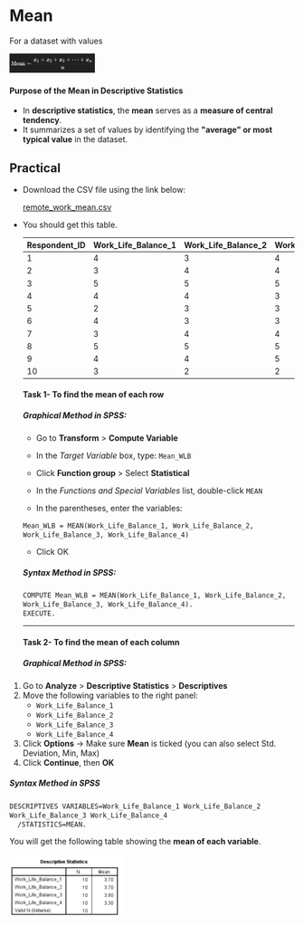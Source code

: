 # Mean

For a dataset with values

<img src="./../../images/image-20250711195430204.png" width='30%'>

#### **Purpose of the Mean in Descriptive Statistics**

- In **descriptive statistics**, the **mean** serves as a **measure of central tendency**. 
- It summarizes a set of values by identifying the **"average" or most typical value** in the dataset.



## Practical

- Download the CSV file using the link below:

   [remote_work_mean.csv](.\mct-datasets\remote_work_mean.csv) 

- You should get this table.

  | Respondent_ID | Work_Life_Balance_1 | Work_Life_Balance_2 | Work_Life_Balance_3 | Work_Life_Balance_4 |
  | ------------- | ------------------- | ------------------- | ------------------- | ------------------- |
  | 1             | 4                   | 3                   | 4                   | 3                   |
  | 2             | 3                   | 4                   | 4                   | 3                   |
  | 3             | 5                   | 5                   | 5                   | 4                   |
  | 4             | 4                   | 4                   | 3                   | 4                   |
  | 5             | 2                   | 3                   | 3                   | 2                   |
  | 6             | 4                   | 3                   | 3                   | 3                   |
  | 7             | 3                   | 4                   | 4                   | 3                   |
  | 8             | 5                   | 5                   | 5                   | 5                   |
  | 9             | 4                   | 4                   | 5                   | 4                   |
  | 10            | 3                   | 2                   | 2                   | 2                   |

  #### **Task 1**- To find the mean of each row

  ##### Graphical Method in SPSS:

  - Go to **Transform** > **Compute Variable**

  - In the *Target Variable* box, type: `Mean_WLB`

  - Click **Function group** > Select **Statistical**

  - In the *Functions and Special Variables* list, double-click `MEAN`

  - In the parentheses, enter the variables:

  ```SPSs
  Mean_WLB = MEAN(Work_Life_Balance_1, Work_Life_Balance_2, Work_Life_Balance_3, Work_Life_Balance_4)
  ```

  - Click OK

  ##### Syntax Method in SPSS:

  ```SPSS
  COMPUTE Mean_WLB = MEAN(Work_Life_Balance_1, Work_Life_Balance_2, Work_Life_Balance_3, Work_Life_Balance_4).
  EXECUTE.
  ```

  ***

  #### **Task 2**- To find the mean of each column

  ##### Graphical Method in SPSS:

1. Go to **Analyze** > **Descriptive Statistics** > **Descriptives**
2. Move the following variables to the right panel:
   - `Work_Life_Balance_1`
   - `Work_Life_Balance_2`
   - `Work_Life_Balance_3`
   - `Work_Life_Balance_4`
3. Click **Options** → Make sure **Mean** is ticked (you can also select Std. Deviation, Min, Max)
4. Click **Continue**, then **OK**

##### 	Syntax Method in SPSS

```spss
DESCRIPTIVES VARIABLES=Work_Life_Balance_1 Work_Life_Balance_2 Work_Life_Balance_3 Work_Life_Balance_4
  /STATISTICS=MEAN.
```

 You will get the following table showing the **mean of each variable**.

<img src="./../../images/image-20250711194840897.png" width='40%'>
